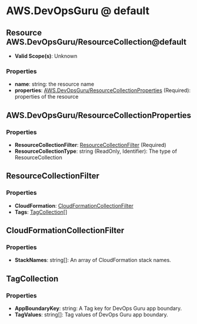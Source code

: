 # AWS.DevOpsGuru @ default

## Resource AWS.DevOpsGuru/ResourceCollection@default
* **Valid Scope(s)**: Unknown
### Properties
* **name**: string: the resource name
* **properties**: [AWS.DevOpsGuru/ResourceCollectionProperties](#awsdevopsgururesourcecollectionproperties) (Required): properties of the resource

## AWS.DevOpsGuru/ResourceCollectionProperties
### Properties
* **ResourceCollectionFilter**: [ResourceCollectionFilter](#resourcecollectionfilter) (Required)
* **ResourceCollectionType**: string (ReadOnly, Identifier): The type of ResourceCollection

## ResourceCollectionFilter
### Properties
* **CloudFormation**: [CloudFormationCollectionFilter](#cloudformationcollectionfilter)
* **Tags**: [TagCollection](#tagcollection)[]

## CloudFormationCollectionFilter
### Properties
* **StackNames**: string[]: An array of CloudFormation stack names.

## TagCollection
### Properties
* **AppBoundaryKey**: string: A Tag key for DevOps Guru app boundary.
* **TagValues**: string[]: Tag values of DevOps Guru app boundary.

